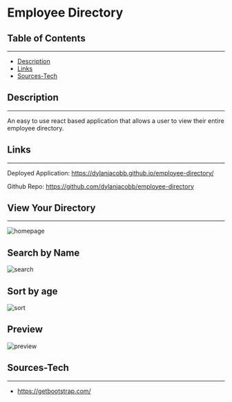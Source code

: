 # **Employee Directory**

## **Table of Contents**
---
* [Description](#description)
* [Links](#links)
* [Sources-Tech](#sources-tech)

## **Description**
---
An easy to use react based application that allows a user to view their entire employee directory.

## **Links**
---
Deployed Application:  https://dylanjacobb.github.io/employee-directory/


Github Repo:  https://github.com/dylanjacobb/employee-directory

## **View Your Directory**
---


![homepage](images/mainpage.png)

## Search by Name


![search](images/add-resistance.png)


## Sort by age


![sort](images/add-cardio.png)

## **Preview**

![preview](images/gif/Fitness-Tracker.gif)


  ## **Sources-Tech**
  ---
* https://getbootstrap.com/